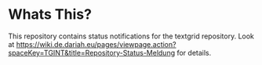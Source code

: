 # Whats This?

This repository contains status notifications for the textgrid repository. Look at 
https://wiki.de.dariah.eu/pages/viewpage.action?spaceKey=TGINT&title=Repository-Status-Meldung
for details.

